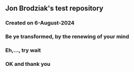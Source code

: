 ## Jon Brodziak's test repository
### Created on 6-August-2024
### Be ye transformed, by the renewing of your mind
### Eh,..., try wait
### OK and thank you
